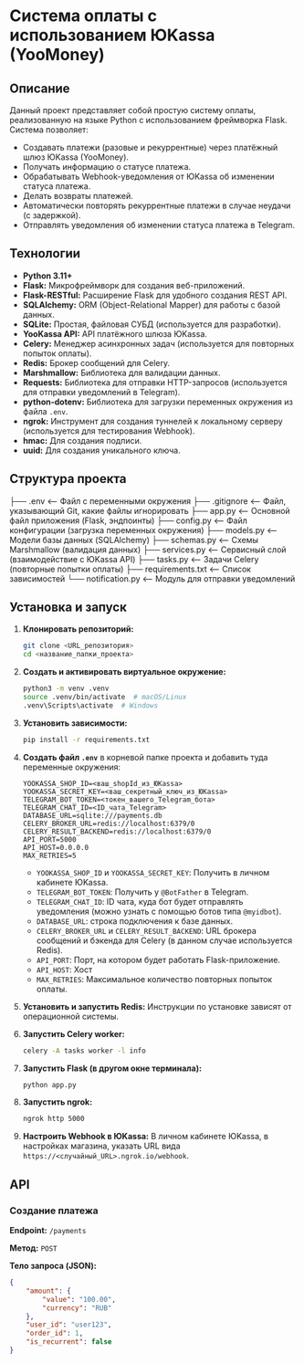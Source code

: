 # Система оплаты с использованием ЮKassa (YooMoney)

## Описание

Данный проект представляет собой простую систему оплаты, реализованную на языке Python с использованием фреймворка Flask. Система позволяет:

*   Создавать платежи (разовые и рекуррентные) через платёжный шлюз ЮKassa (YooMoney).
*   Получать информацию о статусе платежа.
*   Обрабатывать Webhook-уведомления от ЮKassa об изменении статуса платежа.
*   Делать возвраты платежей.
*   Автоматически повторять рекуррентные платежи в случае неудачи (с задержкой).
*   Отправлять уведомления об изменении статуса платежа в Telegram.

## Технологии

*   **Python 3.11+**
*   **Flask:** Микрофреймворк для создания веб-приложений.
*   **Flask-RESTful:** Расширение Flask для удобного создания REST API.
*   **SQLAlchemy:** ORM (Object-Relational Mapper) для работы с базой данных.
*   **SQLite:** Простая, файловая СУБД (используется для разработки).
*   **YooKassa API:**  API платёжного шлюза ЮKassa.
*   **Celery:**  Менеджер асинхронных задач (используется для повторных попыток оплаты).
*   **Redis:**  Брокер сообщений для Celery.
*   **Marshmallow:**  Библиотека для валидации данных.
*   **Requests:**  Библиотека для отправки HTTP-запросов (используется для отправки уведомлений в Telegram).
*   **python-dotenv:**  Библиотека для загрузки переменных окружения из файла `.env`.
*   **ngrok:**  Инструмент для создания туннелей к локальному серверу (используется для тестирования Webhook).
*   **hmac:** Для создания подписи.
*   **uuid:** Для создания уникального ключа.

## Структура проекта
├── .env <-- Файл с переменными окружения 
├── .gitignore <-- Файл, указывающий Git, какие файлы игнорировать
├── app.py <-- Основной файл приложения (Flask, эндпоинты)
├── config.py <-- Файл конфигурации (загрузка переменных окружения)
├── models.py <-- Модели базы данных (SQLAlchemy)
├── schemas.py <-- Схемы Marshmallow (валидация данных)
├── services.py <-- Сервисный слой (взаимодействие с ЮKassa API)
├── tasks.py <-- Задачи Celery (повторные попытки оплаты)
├── requirements.txt <-- Список зависимостей
└── notification.py <-- Модуль для отправки уведомлений


## Установка и запуск

1.  **Клонировать репозиторий:**

    ```bash
    git clone <URL_репозитория>
    cd <название_папки_проекта>
    ```

2.  **Создать и активировать виртуальное окружение:**

    ```bash
    python3 -m venv .venv
    source .venv/bin/activate  # macOS/Linux
    .venv\Scripts\activate  # Windows
    ```

3.  **Установить зависимости:**

    ```bash
    pip install -r requirements.txt
    ```

4.  **Создать файл `.env`** в корневой папке проекта и добавить туда переменные окружения:

    ```
    YOOKASSA_SHOP_ID=<ваш_shopId_из_ЮKassa>
    YOOKASSA_SECRET_KEY=<ваш_секретный_ключ_из_ЮKassa>
    TELEGRAM_BOT_TOKEN=<токен_вашего_Telegram_бота>
    TELEGRAM_CHAT_ID=<ID_чата_Telegram>
    DATABASE_URL=sqlite:///payments.db
    CELERY_BROKER_URL=redis://localhost:6379/0
    CELERY_RESULT_BACKEND=redis://localhost:6379/0
    API_PORT=5000
    API_HOST=0.0.0.0
    MAX_RETRIES=5
    ```

    *   `YOOKASSA_SHOP_ID` и `YOOKASSA_SECRET_KEY`:  Получить в личном кабинете ЮKassa.
    *   `TELEGRAM_BOT_TOKEN`:  Получить у `@BotFather` в Telegram.
    *   `TELEGRAM_CHAT_ID`:  ID чата, куда бот будет отправлять уведомления (можно узнать с помощью ботов типа `@myidbot`).
    *   `DATABASE_URL`: строка подключения к базе данных.
    *   `CELERY_BROKER_URL` и `CELERY_RESULT_BACKEND`:  URL брокера сообщений и бэкенда для Celery (в данном случае используется Redis).
    *   `API_PORT`:  Порт, на котором будет работать Flask-приложение.
    *   `API_HOST`: Хост
    *   `MAX_RETRIES`:  Максимальное количество повторных попыток оплаты.

5.  **Установить и запустить Redis:**  Инструкции по установке зависят от операционной системы.

6.  **Запустить Celery worker:**

    ```bash
    celery -A tasks worker -l info
    ```

7.  **Запустить Flask (в другом окне терминала):**

    ```bash
    python app.py
    ```

8.  **Запустить ngrok:**

    ```bash
    ngrok http 5000
    ```

9.  **Настроить Webhook в ЮKassa:**  В личном кабинете ЮKassa, в настройках магазина, указать URL вида `https://<случайный_URL>.ngrok.io/webhook`.

## API

### Создание платежа

**Endpoint:**  `/payments`

**Метод:**  `POST`

**Тело запроса (JSON):**

```json
{
    "amount": {
        "value": "100.00",
        "currency": "RUB"
    },
    "user_id": "user123",
    "order_id": 1,
    "is_recurrent": false
}

